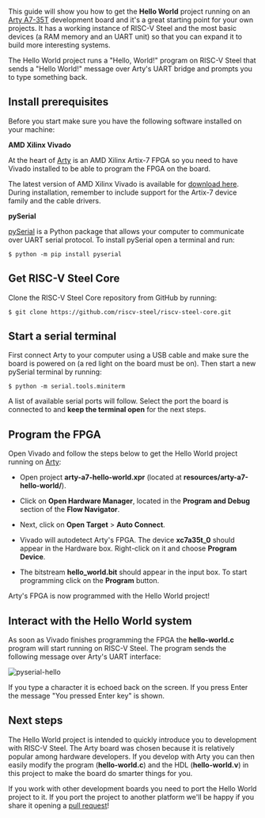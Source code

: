 This guide will show you how to get the **Hello World** project running on an [Arty A7-35T](https://digilent.com/shop/arty-a7-artix-7-fpga-development-board/) development board and it's a great starting point for your own projects. It has a working instance of RISC-V Steel and the most basic devices (a RAM memory and an UART unit) so that you can expand it to build more interesting systems.

The Hello World project runs a "Hello, World!" program on RISC-V Steel that sends a "Hello World!" message over Arty's UART bridge and prompts you to type something back. 

## Install prerequisites

Before you start make sure you have the following software installed on your machine:

**AMD Xilinx Vivado**

At the heart of [Arty](https://digilent.com/shop/arty-a7-artix-7-fpga-development-board/) is an AMD Xilinx Artix-7 FPGA so you need to have Vivado installed to be able to program the FPGA on the board.

The latest version of AMD Xilinx Vivado is available for [download here](https://www.xilinx.com/support/download.html). During installation, remember to include support for the Artix-7 device family and the cable drivers.

**pySerial**

[pySerial](https://pyserial.readthedocs.io/en/latest/index.html) is a Python package that allows your computer to communicate over UART serial protocol. To install pySerial open a terminal and run:

```
$ python -m pip install pyserial
```

## Get RISC-V Steel Core

Clone the RISC-V Steel Core repository from GitHub by running:

```
$ git clone https://github.com/riscv-steel/riscv-steel-core.git
```

## Start a serial terminal

First connect Arty to your computer using a USB cable and make sure the board is powered on (a red light on the board must be on). Then start a new pySerial terminal by running:

```
$ python -m serial.tools.miniterm
```

A list of available serial ports will follow. Select the port the board is connected to and **keep the terminal open** for the next steps.

## Program the FPGA

Open Vivado and follow the steps below to get the Hello World project running on [Arty](https://digilent.com/shop/arty-a7-artix-7-fpga-development-board/):

- Open project **arty-a7-hello-world.xpr** (located at **resources/arty-a7-hello-world/**).

- Click on **Open Hardware Manager**, located in the **Program and Debug** section of the **Flow Navigator**.

- Next, click on **Open Target** > **Auto Connect**.

- Vivado will autodetect Arty's FPGA. The device **xc7a35t_0** should appear in the Hardware box. Right-click on it and choose **Program Device**.

- The bitstream **hello_world.bit** should appear in the input box. To start programming click on the **Program** button.

Arty's FPGA is now programmed with the Hello World project!

## Interact with the Hello World system

As soon as Vivado finishes programming the FPGA the **hello-world.c** program will start running on RISC-V Steel. The program sends the following message over Arty's UART interface:

![pyserial-hello](images/getting-started/pyserial-0.png)

If you type a character it is echoed back on the screen. If you press Enter the message "You pressed Enter key" is shown.

## Next steps

The Hello World project is intended to quickly introduce you to development with RISC-V Steel. The Arty board was chosen because it is relatively popular among hardware developers. If you develop with Arty you can then easily modify the program (**hello-world.c**) and the HDL (**hello-world.v**) in this project to make the board do smarter things for you.

If you work with other development boards you need to port the Hello World project to it. If you port the project to another platform we'll be happy if you share it opening a [pull request](https://github.com/riscv-steel/riscv-steel-core/pulls)!



</br>

